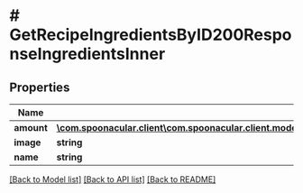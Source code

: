# # GetRecipeIngredientsByID200ResponseIngredientsInner

## Properties

Name | Type | Description | Notes
------------ | ------------- | ------------- | -------------
**amount** | [**\com.spoonacular.client\com.spoonacular.client.model\GetRecipePriceBreakdownByID200ResponseIngredientsInnerAmount**](GetRecipePriceBreakdownByID200ResponseIngredientsInnerAmount.md) |  | [optional]
**image** | **string** |  |
**name** | **string** |  |

[[Back to Model list]](../../README.md#models) [[Back to API list]](../../README.md#endpoints) [[Back to README]](../../README.md)
